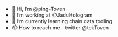 - 👋 Hi, I’m @ping-Toven
- 👀 I’m  working at @JaduHologram
- 🌱 I’m currently learning chain data tooling
- 📫 How to reach me - twitter @tekToven

<!---
ping-Toven/ping-Toven is a ✨ special ✨ repository because its `README.md` (this file) appears on your GitHub profile.
You can click the Preview link to take a look at your changes.
--->
